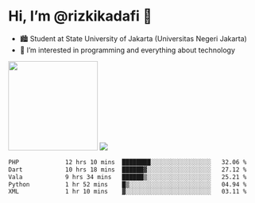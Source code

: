 # Hi, I’m @rizkikadafi 👋
- 🏙 Student at State University of Jakarta (Universitas Negeri Jakarta)
- 👀 I’m interested in programming and everything about technology
<img height="180em" src="https://github-readme-stats.vercel.app/api?username=rizkikadafi&show_icons=true&hide_border=true&&count_private=true&include_all_commits=true" />
<img src="https://github-readme-stats.vercel.app/api/top-langs/?username=rizkikadafi&show_icons=true&hide_border=true&&count_private=true&include_all_commits=true" />

<!--START_SECTION:waka-->

```txt
PHP             12 hrs 10 mins  ████████░░░░░░░░░░░░░░░░░   32.06 %
Dart            10 hrs 18 mins  ██████▓░░░░░░░░░░░░░░░░░░   27.12 %
Vala            9 hrs 34 mins   ██████▒░░░░░░░░░░░░░░░░░░   25.21 %
Python          1 hr 52 mins    █▒░░░░░░░░░░░░░░░░░░░░░░░   04.94 %
XML             1 hr 10 mins    ▓░░░░░░░░░░░░░░░░░░░░░░░░   03.11 %
```

<!--END_SECTION:waka-->

<!---
rizkikadafi/rizkikadafi is a ✨ special ✨ repository because its `README.md` (this file) appears on your GitHub profile.
You can click the Preview link to take a look at your changes.
--->
